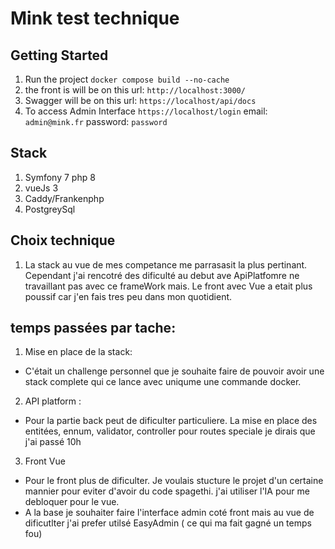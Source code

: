 # Mink test technique 

## Getting Started

1. Run the project `docker compose build --no-cache`
2. the front is will be on this url: `http://localhost:3000/`
3. Swagger will be on this url: `https://localhost/api/docs`
4. To access Admin Interface `https://localhost/login`
    email: `admin@mink.fr`
    password: `password` 

## Stack

1. Symfony 7 php 8
2. vueJs 3
3. Caddy/Frankenphp
4. PostgreySql

## Choix technique 

1. La stack au vue de mes competance me parrasasit la plus pertinant.
Cependant j'ai rencotré des dificulté au debut ave ApiPlatfomre ne travaillant pas avec ce frameWork mais.
Le front avec Vue a etait plus poussif car j'en fais tres peu dans mon quotidient.

## temps passées par tache:

1. Mise en place de la stack:
 - C'était un challenge personnel que je souhaite faire de pouvoir avoir une stack complete qui ce lance avec uniqume une commande docker.
2. API platform :
 - Pour la partie back peut de dificulter particuliere.
 La mise en place des entitées, ennum, validator, controller pour routes speciale je dirais que j'ai passé 10h
3. Front Vue
 - Pour le front plus de dificulter. Je voulais stucture le projet d'un certaine mannier pour eviter d'avoir du code spagethi.
j'ai utiliser l'IA pour me debloquer pour le vue.
-  A la base je souhaiter faire l'interface admin coté front mais au vue de dificutlter j'ai prefer utilsé EasyAdmin ( ce qui ma fait gagné un temps fou)
 


